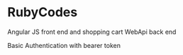 RubyCodes
=========

Angular JS front end and shopping cart
WebApi back end

Basic Authentication with bearer token
